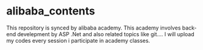 # alibaba_contents
This repository is synced by alibaba academy. This academy involves back-end develepment by ASP .Net and also related topics 
like git....
I will upload my codes every session i participate in academy classes.
